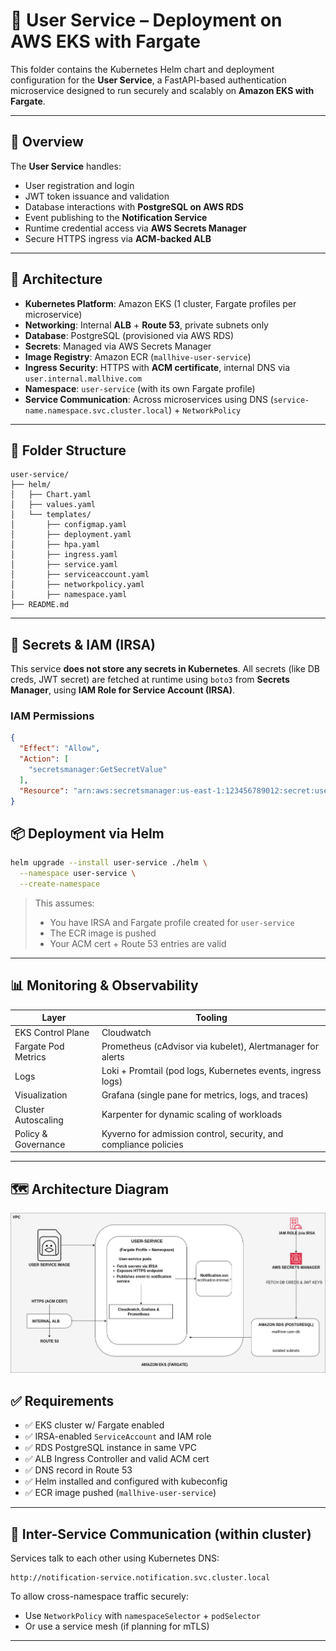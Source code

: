 # 🧾 User Service – Deployment on AWS EKS with Fargate

This folder contains the Kubernetes Helm chart and deployment configuration for the **User Service**, a FastAPI-based authentication microservice designed to run securely and scalably on **Amazon EKS with Fargate**.

---

## 🧩 Overview

The **User Service** handles:

* User registration and login
* JWT token issuance and validation
* Database interactions with **PostgreSQL on AWS RDS**
* Event publishing to the **Notification Service**
* Runtime credential access via **AWS Secrets Manager**
* Secure HTTPS ingress via **ACM-backed ALB**

---

## 🔧 Architecture

* **Kubernetes Platform**: Amazon EKS (1 cluster, Fargate profiles per microservice)
* **Networking**: Internal **ALB** + **Route 53**, private subnets only
* **Database**: PostgreSQL (provisioned via AWS RDS)
* **Secrets**: Managed via AWS Secrets Manager
* **Image Registry**: Amazon ECR (`mallhive-user-service`)
* **Ingress Security**: HTTPS with **ACM certificate**, internal DNS via `user.internal.mallhive.com`
* **Namespace**: `user-service` (with its own Fargate profile)
* **Service Communication**: Across microservices using DNS (`service-name.namespace.svc.cluster.local`) + `NetworkPolicy`

---

## 📁 Folder Structure

```
user-service/
├── helm/
│   ├── Chart.yaml
│   ├── values.yaml
│   └── templates/
│       ├── configmap.yaml
│       ├── deployment.yaml
│       ├── hpa.yaml
│       ├── ingress.yaml
│       ├── service.yaml
│       ├── serviceaccount.yaml
│       ├── networkpolicy.yaml
│       ├── namespace.yaml
├── README.md
```

---

## 🔐 Secrets & IAM (IRSA)

This service **does not store any secrets in Kubernetes**. All secrets (like DB creds, JWT secret) are fetched at runtime using `boto3` from **Secrets Manager**, using **IAM Role for Service Account (IRSA)**.

### IAM Permissions

```json
{
  "Effect": "Allow",
  "Action": [
    "secretsmanager:GetSecretValue"
  ],
  "Resource": "arn:aws:secretsmanager:us-east-1:123456789012:secret:user-service/*"
}
```

## 📦 Deployment via Helm

```bash
helm upgrade --install user-service ./helm \
  --namespace user-service \
  --create-namespace
```

> This assumes:
>
> * You have IRSA and Fargate profile created for `user-service`
> * The ECR image is pushed
> * Your ACM cert + Route 53 entries are valid

---

## 📊 Monitoring & Observability

| Layer                | Tooling                                                                 |
| -------------------- | ----------------------------------------------------------------------- |
| EKS Control Plane    | Cloudwatch  |
| Fargate Pod Metrics  | Prometheus (cAdvisor via kubelet), Alertmanager for alerts               |
| Logs                 | Loki + Promtail (pod logs, Kubernetes events, ingress logs)             |
| Visualization                | Grafana (single pane for metrics, logs, and traces)                     |
| Cluster Autoscaling    | Karpenter for dynamic scaling of workloads                              |
| Policy & Governance    | Kyverno for admission control, security, and compliance policies        |
---

## 🗺️ Architecture Diagram

![User Service Architecture](./USER-SERVICE.drawio.png)


## ✅ Requirements

* ✅ EKS cluster w/ Fargate enabled
* ✅ IRSA-enabled `ServiceAccount` and IAM role
* ✅ RDS PostgreSQL instance in same VPC
* ✅ ALB Ingress Controller and valid ACM cert
* ✅ DNS record in Route 53
* ✅ Helm installed and configured with kubeconfig
* ✅ ECR image pushed (`mallhive-user-service`)

---

## 🔐 Inter-Service Communication (within cluster)

Services talk to each other using Kubernetes DNS:

```
http://notification-service.notification.svc.cluster.local
```

To allow cross-namespace traffic securely:

* Use `NetworkPolicy` with `namespaceSelector` + `podSelector`
* Or use a service mesh (if planning for mTLS)

---

